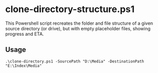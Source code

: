 # clone-directory-structure.ps1

This Powershell script recreates the folder and file structure of a given source directory (or drive), but with empty placeholder files, showing progress and ETA.

## Usage
`.\clone-directory.ps1 -SourcePath "D:\Media" -DestinationPath "E:\Index\Media"
`
